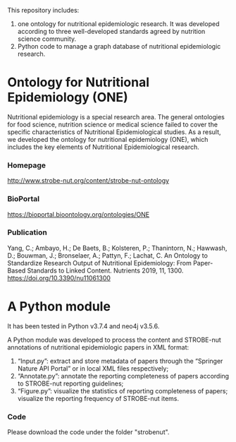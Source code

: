 This repository includes:
1) one ontology for nutritional epidemiologic research. It was developed according to three well-developed standards agreed by nutrition science community.
2) Python code to manage a graph database of nutritional epidemiologic research.

# Ontology for Nutritional Epidemiology (ONE)
Nutritional epidemiology is a special research area. The general ontologies for food science, nutrition science or medical science failed to cover the specific characteristics of Nutritional Epidemiological studies. As a result, we developed the ontology for nutritional epidemiology (ONE), which includes the key elements of Nutritional Epidemiological research.

### Homepage
http://www.strobe-nut.org/content/strobe-nut-ontology
### BioPortal
https://bioportal.bioontology.org/ontologies/ONE
### Publication
Yang, C.; Ambayo, H.; De Baets, B.; Kolsteren, P.; Thanintorn, N.; Hawwash, D.; Bouwman, J.; Bronselaer, A.; Pattyn, F.; Lachat, C. An Ontology to Standardize Research Output of Nutritional Epidemiology: From Paper-Based Standards to Linked Content. Nutrients 2019, 11, 1300. https://doi.org/10.3390/nu11061300


# A Python module
It has been tested in Python v3.7.4 and neo4j v3.5.6.

A Python module was developed to process the content and STROBE-nut annotations of nutritional epidemiologic papers in XML format:
1) “Input.py”: extract and store metadata of papers through the “Springer Nature API Portal” or in local XML files respectively; 
2) “Annotate.py”: annotate the reporting completeness of papers according to STROBE-nut reporting guidelines;
3) “Figure.py”: visualize the statistics of reporting completeness of papers; visualize the reporting frequency of STROBE-nut items.

### Code
Please download the code under the folder "strobenut".


